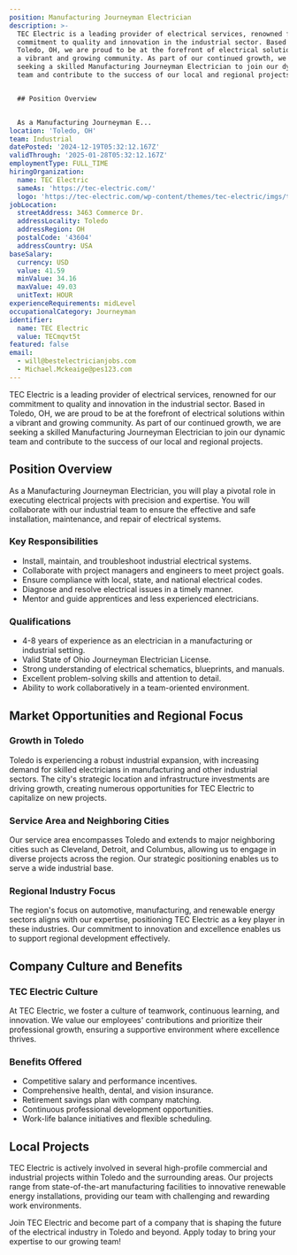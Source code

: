 ```yaml
---
position: Manufacturing Journeyman Electrician
description: >-
  TEC Electric is a leading provider of electrical services, renowned for our
  commitment to quality and innovation in the industrial sector. Based in
  Toledo, OH, we are proud to be at the forefront of electrical solutions within
  a vibrant and growing community. As part of our continued growth, we are
  seeking a skilled Manufacturing Journeyman Electrician to join our dynamic
  team and contribute to the success of our local and regional projects.


  ## Position Overview


  As a Manufacturing Journeyman E...
location: 'Toledo, OH'
team: Industrial
datePosted: '2024-12-19T05:32:12.167Z'
validThrough: '2025-01-28T05:32:12.167Z'
employmentType: FULL_TIME
hiringOrganization:
  name: TEC Electric
  sameAs: 'https://tec-electric.com/'
  logo: 'https://tec-electric.com/wp-content/themes/tec-electric/imgs/tec-logo.png'
jobLocation:
  streetAddress: 3463 Commerce Dr.
  addressLocality: Toledo
  addressRegion: OH
  postalCode: '43604'
  addressCountry: USA
baseSalary:
  currency: USD
  value: 41.59
  minValue: 34.16
  maxValue: 49.03
  unitText: HOUR
experienceRequirements: midLevel
occupationalCategory: Journeyman
identifier:
  name: TEC Electric
  value: TECmqvt5t
featured: false
email:
  - will@bestelectricianjobs.com
  - Michael.Mckeaige@pes123.com
---
```




TEC Electric is a leading provider of electrical services, renowned for our commitment to quality and innovation in the industrial sector. Based in Toledo, OH, we are proud to be at the forefront of electrical solutions within a vibrant and growing community. As part of our continued growth, we are seeking a skilled Manufacturing Journeyman Electrician to join our dynamic team and contribute to the success of our local and regional projects.

## Position Overview

As a Manufacturing Journeyman Electrician, you will play a pivotal role in executing electrical projects with precision and expertise. You will collaborate with our industrial team to ensure the effective and safe installation, maintenance, and repair of electrical systems.

### Key Responsibilities

- Install, maintain, and troubleshoot industrial electrical systems.
- Collaborate with project managers and engineers to meet project goals.
- Ensure compliance with local, state, and national electrical codes.
- Diagnose and resolve electrical issues in a timely manner.
- Mentor and guide apprentices and less experienced electricians.

### Qualifications

- 4-8 years of experience as an electrician in a manufacturing or industrial setting.
- Valid State of Ohio Journeyman Electrician License.
- Strong understanding of electrical schematics, blueprints, and manuals.
- Excellent problem-solving skills and attention to detail.
- Ability to work collaboratively in a team-oriented environment.

## Market Opportunities and Regional Focus

### Growth in Toledo 

Toledo is experiencing a robust industrial expansion, with increasing demand for skilled electricians in manufacturing and other industrial sectors. The city's strategic location and infrastructure investments are driving growth, creating numerous opportunities for TEC Electric to capitalize on new projects.

### Service Area and Neighboring Cities

Our service area encompasses Toledo and extends to major neighboring cities such as Cleveland, Detroit, and Columbus, allowing us to engage in diverse projects across the region. Our strategic positioning enables us to serve a wide industrial base.

### Regional Industry Focus

The region's focus on automotive, manufacturing, and renewable energy sectors aligns with our expertise, positioning TEC Electric as a key player in these industries. Our commitment to innovation and excellence enables us to support regional development effectively.

## Company Culture and Benefits

### TEC Electric Culture

At TEC Electric, we foster a culture of teamwork, continuous learning, and innovation. We value our employees' contributions and prioritize their professional growth, ensuring a supportive environment where excellence thrives.

### Benefits Offered

- Competitive salary and performance incentives.
- Comprehensive health, dental, and vision insurance.
- Retirement savings plan with company matching.
- Continuous professional development opportunities.
- Work-life balance initiatives and flexible scheduling.

## Local Projects

TEC Electric is actively involved in several high-profile commercial and industrial projects within Toledo and the surrounding areas. Our projects range from state-of-the-art manufacturing facilities to innovative renewable energy installations, providing our team with challenging and rewarding work environments.

Join TEC Electric and become part of a company that is shaping the future of the electrical industry in Toledo and beyond. Apply today to bring your expertise to our growing team!